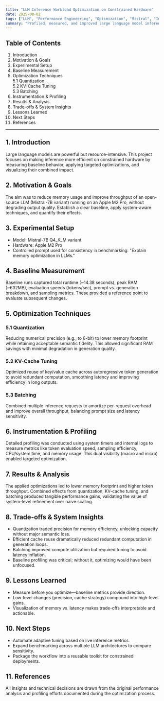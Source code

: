 ```yaml
---
title: "LLM Inference Workload Optimization on Constrained Hardware"
date: 2025-08-02
tags: ["LLM", "Performance Engineering", "Optimization", "Mistral", "Inference", "Systems"]
summary: "Profiled, measured, and improved large language model inference on Apple M2 Pro using quantization, KV-cache tuning, and batching; visualized trade-offs and learned system-level optimization principles."
---
```


## Table of Contents
1. Introduction  
2. Motivation & Goals  
3. Experimental Setup  
4. Baseline Measurement  
5. Optimization Techniques  
   5.1 Quantization  
   5.2 KV-Cache Tuning  
   5.3 Batching  
6. Instrumentation & Profiling  
7. Results & Analysis  
8. Trade-offs & System Insights  
9. Lessons Learned  
10. Next Steps  
11. References  

---

## 1. Introduction  
Large language models are powerful but resource-intensive. This project focuses on making inference more efficient on constrained hardware by measuring baseline behavior, applying targeted optimizations, and visualizing their combined impact.

## 2. Motivation & Goals  
The aim was to reduce memory usage and improve throughput of an open-source LLM (Mistral-7B variant) running on an Apple M2 Pro, without degrading output quality. Establish a clear baseline, apply system-aware techniques, and quantify their effects.

## 3. Experimental Setup  
- Model: Mistral-7B Q4_K_M variant  
- Hardware: Apple M2 Pro  
- Controlled prompt used for consistency in benchmarking: "Explain memory optimization in LLMs."

## 4. Baseline Measurement  
Baseline runs captured total runtime (~14.38 seconds), peak RAM (~632MB), evaluation speeds (tokens/sec), prompt vs. generation breakdown, and sampling metrics. These provided a reference point to evaluate subsequent changes.

## 5. Optimization Techniques  

### 5.1 Quantization  
Reducing numerical precision (e.g., to 8-bit) to lower memory footprint while retaining acceptable semantic fidelity. This allowed significant RAM savings with minimal degradation in generation quality.

### 5.2 KV-Cache Tuning  
Optimized reuse of key/value cache across autoregressive token generation to avoid redundant computation, smoothing latency and improving efficiency in long outputs.

### 5.3 Batching  
Combined multiple inference requests to amortize per-request overhead and improve overall throughput, balancing prompt size and latency sensitivity.

## 6. Instrumentation & Profiling  
Detailed profiling was conducted using system timers and internal logs to measure metrics like token evaluation speed, sampling efficiency, CPU/system time, and memory usage. This dual visibility (macro and micro) enabled targeted optimization.

## 7. Results & Analysis  
The applied optimizations led to lower memory footprint and higher token throughput. Combined effects from quantization, KV-cache tuning, and batching produced tangible performance gains, validating the value of system-level refinement over naive scaling.

## 8. Trade-offs & System Insights  
- Quantization traded precision for memory efficiency, unlocking capacity without major semantic loss.  
- Efficient cache reuse dramatically reduced redundant computation in generation loops.  
- Batching improved compute utilization but required tuning to avoid latency inflation.  
- Baseline profiling was critical; without it, optimizing would have been unfocused.

## 9. Lessons Learned  
- Measure before you optimize—baseline metrics provide direction.  
- Low-level changes (precision, cache strategy) compound into high-level gains.  
- Visualization of memory vs. latency makes trade-offs interpretable and actionable.

## 10. Next Steps  
- Automate adaptive tuning based on live inference metrics.  
- Expand benchmarking across multiple LLM architectures to compare sensitivity.  
- Package the workflow into a reusable toolkit for constrained deployments.  

## 11. References  
All insights and technical decisions are drawn from the original performance analysis and profiling efforts documented during the optimization process. 